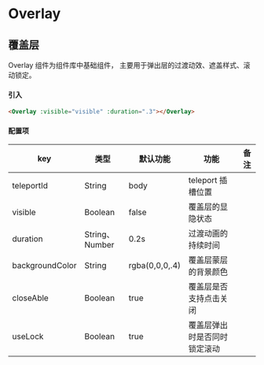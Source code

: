 # Overlay

## 覆盖层

Overlay 组件为组件库中基础组件， 主要用于弹出层的过渡动效、遮盖样式、滚动锁定。

#### 引入
``` HTML
<Overlay :visible="visible" :duration=".3"></Overlay>
```

#### 配置项
| key | 类型 | 默认功能 | 功能 | 备注 |
| -- | -- | -- | -- | -- |
| teleportId | String | body | teleport 插槽位置 | | 
| visible | Boolean | false | 覆盖层的显隐状态  | |
| duration | String、Number | 0.2s | 过渡动画的持续时间 |  |
| backgroundColor | String | rgba(0,0,0,.4) | 覆盖层蒙层的背景颜色 |  |
| closeAble | Boolean | true | 覆盖层是否支持点击关闭 | |
| useLock | Boolean | true | 覆盖层弹出时是否同时锁定滚动 | |